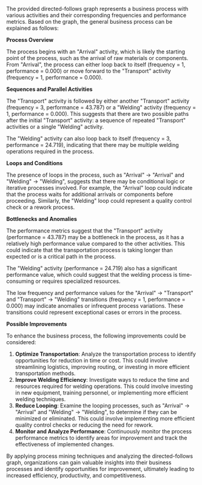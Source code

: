 The provided directed-follows graph represents a business process with various activities and their corresponding frequencies and performance metrics. Based on the graph, the general business process can be explained as follows:

**Process Overview**

The process begins with an "Arrival" activity, which is likely the starting point of the process, such as the arrival of raw materials or components. From "Arrival", the process can either loop back to itself (frequency = 1, performance = 0.000) or move forward to the "Transport" activity (frequency = 1, performance = 0.000).

**Sequences and Parallel Activities**

The "Transport" activity is followed by either another "Transport" activity (frequency = 3, performance = 43.787) or a "Welding" activity (frequency = 1, performance = 0.000). This suggests that there are two possible paths after the initial "Transport" activity: a sequence of repeated "Transport" activities or a single "Welding" activity.

The "Welding" activity can also loop back to itself (frequency = 3, performance = 24.719), indicating that there may be multiple welding operations required in the process.

**Loops and Conditions**

The presence of loops in the process, such as "Arrival" -> "Arrival" and "Welding" -> "Welding", suggests that there may be conditional logic or iterative processes involved. For example, the "Arrival" loop could indicate that the process waits for additional arrivals or components before proceeding. Similarly, the "Welding" loop could represent a quality control check or a rework process.

**Bottlenecks and Anomalies**

The performance metrics suggest that the "Transport" activity (performance = 43.787) may be a bottleneck in the process, as it has a relatively high performance value compared to the other activities. This could indicate that the transportation process is taking longer than expected or is a critical path in the process.

The "Welding" activity (performance = 24.719) also has a significant performance value, which could suggest that the welding process is time-consuming or requires specialized resources.

The low frequency and performance values for the "Arrival" -> "Transport" and "Transport" -> "Welding" transitions (frequency = 1, performance = 0.000) may indicate anomalies or infrequent process variations. These transitions could represent exceptional cases or errors in the process.

**Possible Improvements**

To enhance the business process, the following improvements could be considered:

1. **Optimize Transportation**: Analyze the transportation process to identify opportunities for reduction in time or cost. This could involve streamlining logistics, improving routing, or investing in more efficient transportation methods.
2. **Improve Welding Efficiency**: Investigate ways to reduce the time and resources required for welding operations. This could involve investing in new equipment, training personnel, or implementing more efficient welding techniques.
3. **Reduce Looping**: Examine the looping processes, such as "Arrival" -> "Arrival" and "Welding" -> "Welding", to determine if they can be minimized or eliminated. This could involve implementing more efficient quality control checks or reducing the need for rework.
4. **Monitor and Analyze Performance**: Continuously monitor the process performance metrics to identify areas for improvement and track the effectiveness of implemented changes.

By applying process mining techniques and analyzing the directed-follows graph, organizations can gain valuable insights into their business processes and identify opportunities for improvement, ultimately leading to increased efficiency, productivity, and competitiveness.